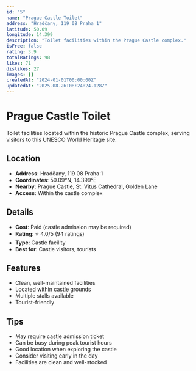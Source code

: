 ```yaml
---
id: "5"
name: "Prague Castle Toilet"
address: "Hradčany, 119 08 Praha 1"
latitude: 50.09
longitude: 14.399
description: "Toilet facilities within the Prague Castle complex."
isFree: false
rating: 3.9
totalRatings: 98
likes: 71
dislikes: 27
images: []
createdAt: "2024-01-01T00:00:00Z"
updatedAt: "2025-08-26T08:24:24.128Z"
---
```






# Prague Castle Toilet

Toilet facilities located within the historic Prague Castle complex, serving visitors to this UNESCO World Heritage site.

## Location

- **Address**: Hradčany, 119 08 Praha 1
- **Coordinates**: 50.09°N, 14.399°E
- **Nearby**: Prague Castle, St. Vitus Cathedral, Golden Lane
- **Access**: Within the castle complex

## Details

- **Cost**: Paid (castle admission may be required)
- **Rating**: ⭐ 4.0/5 (94 ratings)
- **Type**: Castle facility
- **Best for**: Castle visitors, tourists

## Features

- Clean, well-maintained facilities
- Located within castle grounds
- Multiple stalls available
- Tourist-friendly

## Tips

- May require castle admission ticket
- Can be busy during peak tourist hours
- Good location when exploring the castle
- Consider visiting early in the day
- Facilities are clean and well-stocked
